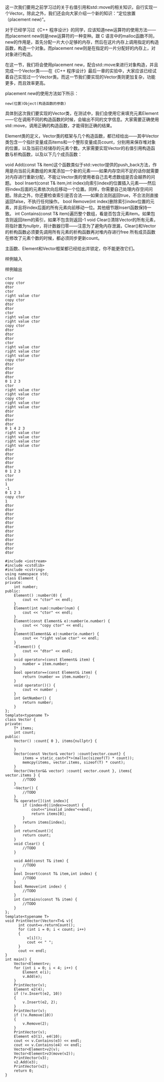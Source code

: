 这一次我们要用之前学习过的关于右值引用和std::move的相关知识，自行实现一个Vector。除此之外，我们还会向大家介绍一个新的知识：“定位放置（placement new)”。

对于已经学习过《C++ 程序设计》的同学，应该知道new运算符的使用方法——而placement new则是new运算符的一种变种。跟 C 语言中的malloc函数不同，new的作用是，首先分配一片大小足够的内存，然后在这片内存上调用指定的构造函数，构造一个对象。而placement new则是在指定的一片分配好的内存上，对对象进行构造。

在这一节，我们将会使用placement new，配合std::move来进行对象构造，并且完成一个Vector类——在《C++ 程序设计》最后一章的实验中，大家应该已经试着自己实现过一个Vector类。而这一节我们要实现的Vector类则更加复杂，功能更多，而且效率更高。

placement new的使用方法如下所示：

```
new(位置)Object(构造函数的参数)
```
具体到这次我们要实现的Vector类，在测试中，我们会使用它来填充元素Element——它在调用不同的构造函数的时候，会输出不同的文字信息。大家需要正确使用std::move，调用正确的构造函数，才能得到正确的结果。

Element类的定义，Vector类的框架与几个构造函数，都已经给出——其中Vector类包含一个指针变量成员items和一个整形变量成员count，分别用来保存堆对象的位置，以及当前已经储存的元素个数。大家需要实现Vector的右值引用构造函数与析构函数，以及以下几个成员函数：

void Add(const T& item)这个函数类似于std::vector提供的push_back方法，作用是向当前元素数组的末尾添加一个新的元素——如果内存空间不足的话你就需要对内存进行重新分配，不能让Vector类的使用者自己去考虑数组是否会越界的问题。
bool Insert(const T& item,int index)向索引index的位置插入元素——然后将index后面的元素依次向后移动一个位置。同样，你需要自己处理内存空间问题。除此之外，你还要检查索引是否合法——如果合法则返回true，不合法则直接返回false，不执行任何操作。
bool Remove(int index)删除索引index位置的元素，并且将index后面的所有元素向前移动一位。其他细节跟Insert函数保持一致。
int Contains(const T& item)遍历整个数组，看是否包含元素item。如果包含则返回item的索引，如果不包含则返回-1
void Clear()清除Vector的所有元素，将指针置为nullptr，将计数器归零——注意为了避免内存泄漏，Clear()和Vector的析构函数必须要先调用所有元素的析构函数再对堆内存进行free
所有成员函数在修改了元素个数的时候，都必须同步更新count。

主函数、Element和Vector框架都已经给出并锁定，你不能更改它们。

样例输入

样例输出
```
ctor
copy ctor
dtor
ctor
right value ctor
copy ctor
dtor
dtor
ctor
right value ctor
right value ctor
copy ctor
dtor
dtor
dtor
ctor
right value ctor
right value ctor
right value ctor
copy ctor
dtor
dtor
dtor
dtor
0 1 2 3 
ctor
right value ctor
right value ctor
copy ctor
right value ctor
right value ctor
dtor
dtor
dtor
dtor
0 1 4 2 3 
right value ctor
right value ctor
right value ctor
right value ctor
dtor
dtor
dtor
dtor
dtor
0 1 2 3 
ctor
ctor
1
-1
0 1 2 3 
copy ctor
1 
dtor
dtor
dtor
dtor
dtor
dtor
dtor
dtor
dtor
dtor
dtor
dtor
```
```
#include <iostream>
#include <cstdlib>
#include <cstring>
using namespace std;
class Element {
private:
    int number;
public:
	Element() :number(0) {
	    cout << "ctor" << endl;
	}
  	Element(int num):number(num) {
  		cout << "ctor" << endl;
  	}
  	Element(const Element& e):number(e.number) {
  		cout << "copy ctor" << endl;
  	}
  	Element(Element&& e):number(e.number) {
  		cout << "right value ctor" << endl;
  	}
  	~Element() {
  		cout << "dtor" << endl;
  	}
  	void operator=(const Element& item) {
  		number = item.number;
  	}
  	bool operator==(const Element& item) {
  		return (number == item.number);
  	}
  	void operator()() {
  		cout << number ;
  	}
  	int GetNumber() {
  		return number;
  	}
};
template<typename T>
class Vector {
private:
  	T* items;
  	int count;
public:
  	Vector() :count{ 0 }, items{nullptr} {

  	}
  	Vector(const Vector& vector) :count{vector.count} {
  		items = static_cast<T*>(malloc(sizeof(T) * count));
  		memcpy(items, vector.items, sizeof(T) * count);
  	}
  	Vector(Vector&& vector) :count{ vector.count }, items{ vector.items } {
  		//TODO
  	}
  	~Vector() {
  		//TODO
  	}
    T& operator[](int index){
    	if (index<0||index>=count) {
    		cout<<"invalid index"<<endl;
    		return items[0];
    	}
    	return items[index];
    }
    int returnCount(){
    	return count;
    }
  	void Clear() {
  		//TODO
  	}

  	void Add(const T& item) {
  		//TODO
  	}
  	bool Insert(const T& item,int index) {
  		//TODO
  	}
  	bool Remove(int index) {
  		//TODO
  	}
  	int Contains(const T& item) {
  		//TODO
  	}
};
template<typename T>
void PrintVector(Vector<T>& v){
	  int count=v.returnCount();
	  for (int i = 0; i < count; i++)
	  {
		  v[i]();
		  cout << " ";
	  }
	  cout << endl;
}
int main() {
  	Vector<Element>v;
  	for (int i = 0; i < 4; i++) {
  		Element e(i);
  		v.Add(e);
  	}
  	PrintVector(v);
  	Element e2(4);
  	if (!v.Insert(e2, 10))
  	{
  		v.Insert(e2, 2);
  	}
  	PrintVector(v);
  	if (!v.Remove(10))
  	{
  		v.Remove(2);
  	}
  	PrintVector(v);
  	Element e3(1), e4(10);
  	cout << v.Contains(e3) << endl;
  	cout << v.Contains(e4) << endl;
  	Vector<Element>v2(v);
  	Vector<Element>v3(move(v2));
  	PrintVector(v3);
  	v2.Add(e3);
  	PrintVector(v2);
  	return 0;
}
```